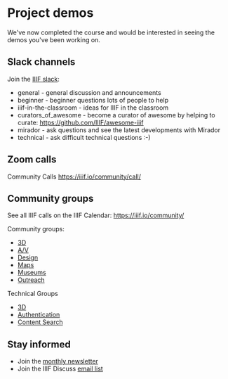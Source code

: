 # Project demos

We've now completed the course and would be interested in seeing the demos you've been working on. 

## Slack channels

Join the [IIIF slack](http://bit.ly/iiif-slack):

 * general - general discussion and announcements
 * beginner - beginner questions lots of people to help
 * iiif-in-the-classroom - ideas for IIIF in the classroom
 * curators_of_awesome - become a curator of awesome by helping to curate: https://github.com/IIIF/awesome-iiif
 * mirador - ask questions and see the latest developments with Mirador
 * technical - ask difficult technical questions :-)

## Zoom calls
Community Calls https://iiif.io/community/call/

## Community groups
See all IIIF calls on the IIIF Calendar: https://iiif.io/community/

Community groups:
 * [3D](https://iiif.io/community/groups/3d)
 * [A/V](https://iiif.io/community/groups/av)
 * [Design](https://iiif.io/community/groups/D4H)
 * [Maps](https://iiif.io/community/groups/maps)
 * [Museums](https://iiif.io/community/groups/museums)
 * [Outreach](https://iiif.io/community/groups/outreach)

Technical Groups
 * [3D](https://iiif.io/community/groups/3d/tsg/)
 * [Authentication](https://iiif.io/community/groups/auth-tsg)
 * [Content Search](https://iiif.io/community/groups/content-search-tsg)


## Stay informed

 * Join the [monthly newsletter](https://iiif.io/newsletter/)
 * Join the IIIF Discuss [email list](https://groups.google.com/forum/#!forum/iiif-discuss)
